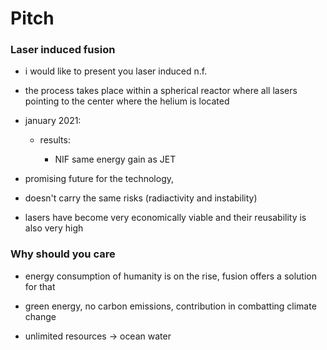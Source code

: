 # Pitch

### Laser induced fusion

- i would like to present you laser induced n.f.

- the process takes place within a spherical reactor where all lasers pointing to the center where the helium is located

- january 2021:

  - results:

    - NIF  same energy gain as JET

- promising future for the technology,

- doesn't carry the same risks (radiactivity and instability)

- lasers have become very economically viable and their reusability is also very high

### Why should you care

- energy consumption of humanity is on the rise, fusion offers a solution for that

- green energy, no carbon emissions, contribution in combatting climate change

- unlimited resources -> ocean water
